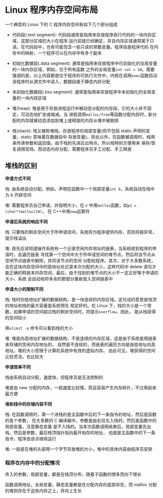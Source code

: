 # Linux 程序内存空间布局

一个典型的 Linux 下的 C 程序内存空间有如下几个部分组成

- 代码段(.text segment): 代码段通常是指用来存放程序执行代码的一块内存区域，这部分区域的大小在程序
  运行前就已经确定，并且内存区域通常属于只读。在代码段中，也有可能包含一些只读的常数变量。程序段是程序代码
  在内存中的映射，一个程序可以在内存中有多个副本

- 初始化数据段(.data segment): 通常是指用来存放程序中已初始化的全局变量的一块内存区域，例如，位于所有函数
  之外的全局变量`int val = 10`。需要强调的是，以上内容都是位于程序的可执行文件中，内核在调用`exec`函数启动
  该程序时从源文件中读入，数据段属于静态内存分配

- 未初始化数据段(.bss segment): 通常是指用来存放程序中未初始化的全局变量的一块内存区域

- 堆(heap): 堆是用于存放进程运行中被动态分配的内存段，它的大小并不固定，可动态地扩张或缩减。当
  进程调用`malloc/free`等函数分配内存时，新分配的内存就被动态添加到堆上或释放的内存从堆中被剔除

- 栈(stack): 栈又被称堆栈，存放程序的局部变量(但不包括 static 声明的变量，static 意味着在数据段中
  存放变量)，除此以外，在函数被调用时，栈用来传递参数和返回值。由于栈的先进后出特点，所以栈特别方便用来
  保存/恢复调用现场。而动态内存分配，需要程序员手工分配、手工释放

## 堆栈的区别

**申请方式不同**

栈: 由系统自动分配。例如，声明在函数中一个局部变量`int b`，系统自动在栈中为 b 开辟空间

堆: 需要程序员自己申请，并指明大小，在 c 中用`malloc`函数，如`p1 = (char*)malloc(10)`，
在 C++中用`new`运算符

**申请后系统的响应不同**

栈: 只要栈的剩余空间大于所申请空间，系统将为程序提供内存，否则将报异常，提示栈溢出

堆: 首先应该知道操作系统有一个记录空闲内存地址的链表，当系统收到程序的申请时，会遍历链表
寻找第一个空间中大于所申请空间的堆节点，然后将该节点从空闲节点链表中删除，并将该节点的空间
分配给程序。其次，对于大多数系统，会在这块内存空间中的首地址处记录本次分配的大小，这样代码中
delete 语句才能正确的释放本内存空间，最后，由于找到的堆节点的大小不一定正好等于申请的大小，系统
会自动地将多余的那部分重新放入空闲链表中

**申请大小的限制不同**

栈: 栈时向低地址扩展的数据结构，是一块连续的内存区域。这句话的意思是栈顶的地址和栈的最大容量是系统预先
规定好的。在 Linux 下，栈的大小是一个常数，如果申请的空间超过栈的剩余空间时，将提示`overflow`，因此，
能从栈获得的空间较小

用`ulimit -a` 命令可以看到栈的大小

堆: 堆是向高地址扩展的数据结构，不是连续的内存区域，这是由于系统是用链表来存储的空闲内存地址的，
自然是不连续的，而链表的遍历方向是由低地址向高地址。堆的大小受限于计算机系统中有效的虚拟内存。
由此可见，堆获得的空间比较灵活，也比较大

**申请效率不同**

栈由系统自动分配，速度快，但程序员是无法控制的

堆是由 new 分配的内存，一般速度比较慢，而且容易产生内存碎片，不过用起来最方便

**堆和栈中的存储内容不同**

栈: 在函数调用时，第一个进栈的是主函数中后的下一条指令的地址，然后是函数的各个参数，
在大多数的 C 编译器中，参数是由右往左入栈的，然后是函数中的局部变量，注意静态变量
是不入栈的。当本次函数调用结束后，局部变量先出栈，然后是参数，最后栈顶指针指向最开始存的地址，
也就是主函数中的下一条指令，程序由该点继续运行

堆: 一般是在堆的头部用一个字节存放堆的大小，堆中的具体内容由程序员安排

### 程序在内存中的分配情况

传入的参数，局部变量，都是在栈顶分布，随着子函数的增多而向下增长

函数调用地址，全局变量，静态变量都是在分配内存的底部存在，而 malloc 分配的堆则存在于这些内存之上，并向上生长
